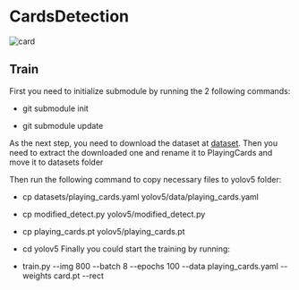 # CardsDetection
![card](https://github.com/Vviet21/CardsDetection/assets/96041524/235eb135-9f93-4d72-9158-0f5f817582f0)
## Train
First you need to initialize submodule by running the 2 following commands:

- git submodule init

- git submodule update

As the next step, you need to download the dataset at [dataset](https://universe.roboflow.com/augmented-startups/playing-cards-ow27d/dataset/1). Then you need to extract the downloaded one and rename it to PlayingCards and move it to datasets folder

Then run the following command to copy necessary files to yolov5 folder:

- cp datasets/playing_cards.yaml yolov5/data/playing_cards.yaml
- cp modified_detect.py yolov5/modified_detect.py
- cp playing_cards.pt yolov5/playing_cards.pt
- cd yolov5
Finally you could start the training by running:

- train.py --img 800 --batch 8 --epochs 100 --data playing_cards.yaml --weights card.pt --rect

